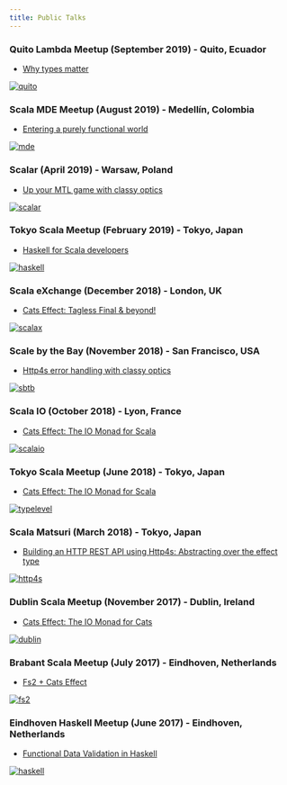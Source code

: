 ```yaml
---
title: Public Talks
---
```


### Quito Lambda Meetup (September 2019) - Quito, Ecuador

- [Why types matter](https://slides.com/volpegabriel/why-types-matter)

[![quito](/img/talks/quito.png)](https://www.meetup.com/Quito-Lambda-Meetup/)

### Scala MDE Meetup (August 2019) - Medellín, Colombia

- [Entering a purely functional world](https://slides.com/volpegabriel/purely-functional-world)

[![mde](/img/talks/medellin.png)](https://www.meetup.com/ScalaMDE/events/263423621/)

### Scalar (April 2019) - Warsaw, Poland

- [Up your MTL game with classy optics](https://paidy.github.io/talks/scalar2019/)

[![scalar](/img/talks/scalar.png)](http://scalar-conf.com/)

### Tokyo Scala Meetup (February 2019) - Tokyo, Japan

- [Haskell for Scala developers](https://paidy.github.io/talks/tokyo2019-haskell/)

[![haskell](/img/talks/haskell-scala.png)](https://www.meetup.com/Tokyo-Scala-Developers/events/258586177/)

### Scala eXchange (December 2018) - London, UK

- [Cats Effect: Tagless Final & beyond!](https://skillsmatter.com/skillscasts/12634-cats-effect-tagless-final-and-beyond)

[![scalax](/img/talks/scalax.png)](https://skillsmatter.com/conferences/10488-scala-exchange-2018)

### Scale by the Bay (November 2018) - San Francisco, USA

- [Http4s error handling with classy optics](https://www.youtube.com/watch?v=UUX5KvPgejM)

[![sbtb](/img/talks/sbtb.png)](http://scale.bythebay.io/)

### Scala IO (October 2018) - Lyon, France

- [Cats Effect: The IO Monad for Scala](https://www.youtube.com/watch?v=8_TWM2t97r4)

[![scalaio](/img/talks/scalaio.png)](https://scala.io/)

### Tokyo Scala Meetup (June 2018) - Tokyo, Japan

- [Cats Effect: The IO Monad for Scala](https://paidy.github.io/talks/tokyo2018-cats-effect/)

[![typelevel](/img/talks/typelevel.png)](https://www.meetup.com/Tokyo-Scala-Developers/events/250976376/)

### Scala Matsuri (March 2018) - Tokyo, Japan

- [Building an HTTP REST API using Http4s: Abstracting over the effect type](http://www.youtube.com/watch?v=pGfj_l-h3M8)

[![http4s](/img/talks/scala-matsuri.jpg)](http://2018.scalamatsuri.org/index_en.html)

### Dublin Scala Meetup (November 2017) - Dublin, Ireland

- [Cats Effect: The IO Monad for Cats](https://slides.com/volpegabriel/cats-effect#/)

[![dublin](/img/talks/dublin.png)](https://www.meetup.com/Dublin-Scala-users-group/events/245073335)

### Brabant Scala Meetup (July 2017) - Eindhoven, Netherlands

- [Fs2 + Cats Effect](https://slides.com/volpegabriel/fs2#/)

[![fs2](/img/talks/fs2.png)](https://www.meetup.com/brabant-scala/events/241394892)

### Eindhoven Haskell Meetup (June 2017) - Eindhoven, Netherlands

- [Functional Data Validation in Haskell](https://slides.com/volpegabriel/functional-data-validation#/)

[![haskell](/img/talks/haskell.png)](https://www.meetup.com/Eindhoven-Haskell-Meetup/events/240066834)
